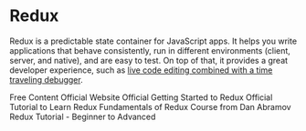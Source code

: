 # Redux

Redux is a predictable state container for JavaScript apps. It helps you write applications that behave consistently, run in different environments (client, server, and native), and are easy to test. On top of that, it provides a great developer experience, such as [live code editing combined with a time traveling debugger](https://github.com/reduxjs/redux-devtools).

<ResourceGroupTitle>Free Content</ResourceGroupTitle>
<BadgeLink colorScheme='yellow' badgeText='Read' href='https://redux.js.org/'>Official Website</BadgeLink>
<BadgeLink colorScheme='yellow' badgeText='Read' href='https://redux.js.org/introduction/getting-started'>Official Getting Started to Redux</BadgeLink>
<BadgeLink colorScheme='green' badgeText='Course' href='https://redux.js.org/tutorials/essentials/part-1-overview-concepts'>Official Tutorial to Learn Redux</BadgeLink>
<BadgeLink colorScheme='green' badgeText='Course' href='https://egghead.io/courses/fundamentals-of-redux-course-from-dan-abramov-bd5cc867'>Fundamentals of Redux Course from Dan Abramov</BadgeLink>
<BadgeLink colorScheme='green' badgeText='Course' href='youtube.com/watch?v=zrs7u6bdbUw'>Redux Tutorial - Beginner to Advanced</BadgeLink>
